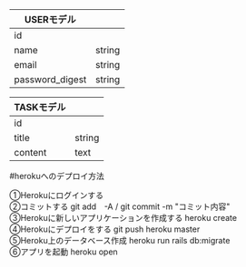 
|  USERモデル  |    |
| ---- | ---- |
|  id  |    |
|  name  |  string  |
|  email  | string  |
|  password_digest  |  string  |


|  TASKモデル  |    |
| ---- | ---- |
|  id  |    |
|  title  |  string  |
|  content  | text |

#herokuへのデプロイ方法

①Herokuにログインする  
②コミットする git add　-A / git commit -m "コミット内容"  
③Herokuに新しいアプリケーションを作成する heroku create  
④Herokuにデプロイをする git push heroku master  
⑤Heroku上のデータベース作成 heroku run rails db:migrate  
⑥アプリを起動 heroku open  
